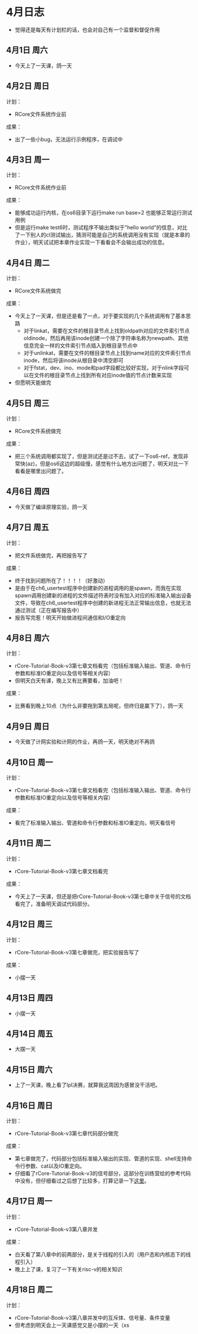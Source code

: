 # 4月日志
+ 觉得还是每天有计划栏的话，也会对自己有一个监督和督促作用
## 4月1日 周六
+ 今天上了一天课，鸽一天
## 4月2日 周日
计划：
+ RCore文件系统作业前

成果：
+ 出了一些小bug，无法运行示例程序，在调试中
## 4月3日 周一
计划：
+ RCore文件系统作业前

成果：
+ 能够成功运行内核，在os6目录下运行make run base=2 也能够正常运行测试用例
+ 但是运行make test6时，测试程序不输出类似于"hello world"的信息，对比了一下别人的cl测试输出，猜测可能是自己的系统调用没有实现（就是本章的作业），明天试试把本章作业实现一下看看会不会输出成功的信息。

## 4月4日 周二
计划：
+ RCore文件系统做完

成果：
+ 今天上了一天课，但是还是看了一点，对于要实现的几个系统调用有了基本思路
  + 对于linkat，需要在文件的根目录节点上找到oldpath对应的文件索引节点oldinode，然后再用该inode创建一个除了字符串名称为newpath、其他信息完全一样的文件索引节点插入到根目录节点中
  + 对于unlinkat，需要在文件的根目录节点上找到name对应的文件索引节点inode，然后将该inode从根目录中清空即可
  + 对于fstat，dev、ino、mode和pad字段都比较好实现，对于nlink字段可以在文件的根目录节点上找到所有对应inode值的节点计数来实现
+ 但愿明天能做完 

## 4月5日 周三
计划：
+ RCore文件系统做完

成果：
+ 把三个系统调用都实现了，但是测试还是过不去，试了一下os6-ref，发现非常快(az)，但是os6这边的超级慢，感觉有什么地方出问题了，明天对比一下看看是哪里出问题了。

## 4月6日 周四
+ 今天做了编译原理实验，鸽一天

## 4月7日 周五
计划：
+ 把文件系统做完，再把报告写了

成果：
+ 终于找到问题所在了！！！！（好激动）
+ 是由于在ch6_usertest程序中创建新的进程调用的是spawn，而我在实现spawn调用创建新的进程的文件描述符表时没有加入对应的标准输入输出设备文件，导致在ch6_usertest程序中创建的新进程无法正常输出信息，也就无法通过测试（正在编写报告中）
+ 报告写完惹！明天开始做进程间通信和I/O重定向

## 4月8日 周六
计划：
+ rCore-Tutorial-Book-v3第七章文档看完（包括标准输入输出、管道、命令行参数和标准IO重定向以及信号等相关内容）
+ 但明天白天有课，晚上又有比赛要看，加油吧！

成果：
+ 比赛看到晚上10点（为什么非要拖到第五局呢，但终归是赢下了），鸽一天

## 4月9日 周日
+ 今天做了计网实验和计网的作业，再鸽一天，明天绝对不再鸽

## 4月10日 周一
计划：
+ rCore-Tutorial-Book-v3第七章文档看完（包括标准输入输出、管道、命令行参数和标准IO重定向以及信号等相关内容）

成果：
+ 看完了标准输入输出、管道和命令行参数和标准IO重定向，明天看信号

## 4月11日 周二
计划：
+ rCore-Tutorial-Book-v3第七章文档看完

成果：
+ 今天上了一天课，但还是把rCore-Tutorial-Book-v3第七章中关于信号的文档看完了，准备明天调试代码部分。

## 4月12日 周三
计划：
+ rCore-Tutorial-Book-v3第七章做完，把实验报告写了

成果：
+ 小摆一天

## 4月13日 周四
+ 小摆一天

## 4月14日 周五
+ 大摆一天

## 4月15日 周六
+ 上了一天课，晚上看了lpl决赛，就算我这周因为感冒没干活吧。

## 4月16日 周日
计划：
+ rCore-Tutorial-Book-v3第七章代码部分做完

成果：
+ 第七章做完了，代码部分包括标准输入输出的实现、管道的实现、shell支持命令行参数、cat以及IO重定向。
+ 仔细看了rCore-Tutorial-Book-v3的信号部分，这部分在训练营给的参考代码中没有，但仔细看过之后想了比较多，打算记录一下[这里](../../Note/Signal.md)。

## 4月17日 周一
计划：
+ rCore-Tutorial-Book-v3第八章并发

成果：
+ 白天看了第八章中的前两部分，是关于线程的引入的（用户态和内核态下的线程引入）
+ 晚上上了课，复习了一下有关risc-v的相关知识

## 4月18日 周二
计划：
+ rCore-Tutorial-Book-v3第八章并发中的互斥体、信号量、条件变量
+ 但考虑到明天会上一天课感觉又是小摆的一天（xs


